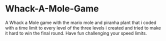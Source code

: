 # Whack-A-Mole-Game
A Whack a Mole game with the mario mole and piranha plant that i coded with a time limit to every level of the three levels i created and tried to make it hard to win the final round. Have fun challenging your speed limits.
